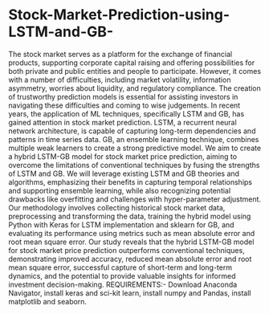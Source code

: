 # Stock-Market-Prediction-using-LSTM-and-GB-
The stock market serves as a platform for the exchange of financial products, supporting corporate capital raising and offering possibilities for both private and public entities and people to participate. However, it comes with a number of difficulties, including market volatility, information asymmetry, worries about liquidity, and regulatory compliance. The creation of trustworthy prediction models is essential for assisting investors in navigating these difficulties and coming to wise judgements.
In recent years, the application of ML techniques, specifically LSTM and GB, has gained attention in stock market prediction. LSTM, a recurrent neural network architecture, is capable of capturing long-term dependencies and patterns in time series data. GB, an ensemble learning technique, combines multiple weak learners to create a strong predictive model. We aim to create a hybrid LSTM-GB model for stock market price prediction, aiming to overcome the limitations of conventional techniques by fusing the strengths of LSTM and GB. We will leverage existing LSTM and GB theories and algorithms, emphasizing their benefits in capturing temporal relationships and supporting ensemble learning, while also recognizing potential drawbacks like overfitting and challenges with hyper-parameter adjustment. 
Our methodology involves collecting historical stock market data, preprocessing and transforming the data, training the hybrid model using Python with Keras for LSTM implementation and sklearn for GB, and evaluating its performance using metrics such as mean absolute error and root mean square error. Our study reveals that the hybrid LSTM-GB model for stock market price prediction outperforms conventional techniques, demonstrating improved accuracy, reduced mean absolute error and root mean square error, successful capture of short-term and long-term dynamics, and the potential to provide valuable insights for informed investment decision-making.
REQUIREMENTS:- Download Anaconda Navigator, install keras and sci-kit learn, install numpy and Pandas, install matplotlib and seaborn.
